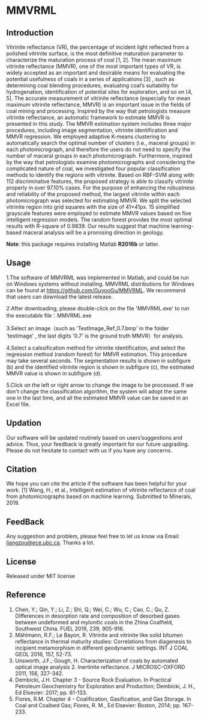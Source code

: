 # MMVRML

## Introduction

Vitrinite reflectance  (VR), the percentage of incident light reflected from a polished vitrinite surface, is the most definitive maturation parameter to characterize the maturation process of coal [1, 2]. The mean maximum vitrinite reflectance (MMVR), one of the most important types of VR, is widely accepted as an important and desirable means for evaluating the potential usefulness of coals in a series of applications [3] , such as determining coal blending procedures, evaluating coal’s suitability for hydrogenation, identification of potential sites for exploration, and so on [4, 5]. The accurate measurement of vitrinite reflectance (especially for mean maximum vitrinite reflectance, MMVR) is an important issue in the fields of coal mining and processing. Inspired by the way that petrologists measure vitrinite reflectance, an automatic framework to estimate MMVR is presented in this study. The MMVR estimation system includes three major procedures, including image segmentation, vitrinite identification and MMVR regression. We employed adaptive K-means clustering to automatically search the optimal number of clusters (i.e., maceral groups) in each photomicrograph, and therefore the users do not need to specify the number of maceral groups in each photomicrograph. Furthermore, inspired by the way that petrologists examine photomicrographs and considering the complicated nature of coal, we investigated four popular classification methods to identify the regions with vitrinite. Based on RBF-SVM along with 112 discriminative features, the proposed strategy is able to classify vitrinite properly in over 97.10% cases. For the purpose of enhancing the robustness and reliability of the proposed method, the largest vitrinite within each photomicrograph was selected for estimating MMVR. We split the selected vitrinite region into grid squares with the size of 41×41px. 15 simplified grayscale features were employed to estimate MMVR values based on five intelligent regression models. The random forest provides the most optimal results with R-square of 0.9839. Our results suggest that machine learning-based maceral analysis will be a promising direction in geology.

**Note**: this package requires installing Matlab **R2016b** or latter.

## Usage

1.The software of MMVRML was implemented in Matlab, and could be run on
Windows systems without installing. MMVRML distributions for Windows can be found at 
https://github.com/GuyooGu/MMVRML. We recommend that users can download the latest release. 

2.After downloading, please double-click on the file 'MMVRML.exe' to run the executable file：MMVRML.exe

3.Select an image（such as 'TestImage_Ref_0.7.bmp' in the folder 'testimage' , the last digits '0.7' is the ground truth MMVR）for analysis.

4.Select a calssification method for vitrinite identification, and select the regression method (random forest) for MMVR estimation. This procedure may take several seconds. The segmentation results  is shown in subfigure (b) and the identified vitrinite region is shown in subfigure (c), the estimated MMVR value is shown in subfigure (d).

5.Click on the left or right arrow to change the image to be processed. If we don't change the classification algorithm, the system will adopt the same one in the last time, and all the estimated MMVR value can be saved in an Excel file. 


## Updation

Our software will be updated routinely based on users’suggestions and advice. Thus, your feedback is greatly important for our future upgrading. Please do not hesitate to contact with us if you have any concerns.

## Citation 
We hope you can cite the article if the software has been helpful for your work. 
[1]  Wang, H.; et al., Intelligent estimation of vitrinite reflectance of coal from photomicrographs based on machine learning. Submitted to Minerals, 2019.

## FeedBack 

Any suggestion and problem, please feel free to let us know via Email: liangzou@ece.ubc.ca. Thanks a lot.

## License 

Released under MIT license

## Reference 

 1. Chen, Y.; Qin, Y.; Li, Z.; Shi, Q.; Wei, C.; Wu, C.; Cao, C.; Qu, Z. Differences in desorption rate and composition of desorbed gases between undeformed and mylonitic coals in the Zhina Coalfield, Southwest China. FUEL 2019, 239, 905-916.    
 2. Mählmann, R.F.; Le Bayon, R. Vitrinite and vitrinite like solid bitumen reflectance in thermal maturity studies: Correlations from diagenesis to incipient metamorphism in different geodynamic settings. INT J COAL GEOL 2016, 157, 52-73.   
 3. Unsworth, J.F.; Gough, H. Characterization of coals by automated optical image analysis 2. Inertinite reflectance. J MICROSC-OXFORD 2011, 156, 327-342.   
 4. Dembicki, J.H. Chapter 3 - Source Rock Evaluation. In Practical Petroleum Geochemistry for Exploration and Production; Dembicki, J. H., Ed Elsevier: 2017; pp. 61-133.   
 5. Flores, R.M. Chapter 4 - Coalification, Gasification, and Gas Storage. In Coal and Coalbed Gas; Flores, R. M., Ed Elsevier: Boston, 2014; pp. 167-233.   


